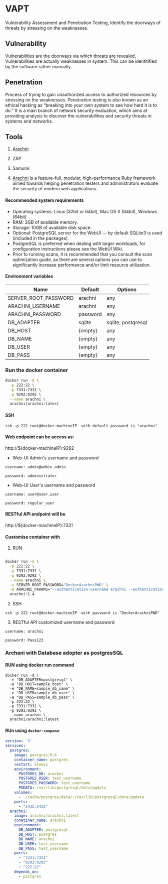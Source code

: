 # VAPT

Vulnerability Assessment and Penetration Testing, Identify the doorways of threats by stressing on the weaknesses.

## Vulnerability

Vulnerabilities are the doorways via which threats are revealed. Vulnerabilities are actually weaknesses in system. This can be identitified by the software rather manually.

## Penetration

Process of trying to gain unauthorized access to authorized resources by stressing on the weaknesses. Penetration testing is also known as an ethical hacking as “breaking into your own system to see how hard it is to do.” It is a main branch of network security evaluation, which aims at providing analysis to discover the vulnerabilities and security threats in systems and networks.


## Tools

1. [Arachni](https://github.com/JinnaBalu/vapt/blob/master/arachni/README.md)
2. ZAP
3. Samurai


1. [Arachni](https://www.arachni-scanner.com/) is a feature-full, modular, high-performance Ruby framework aimed towards helping penetration testers and administrators evaluate the security of modern web applications.

#### Recommended system requirements

- Operating systems: Linux (32bit or 64bit), Mac OS X (64bit), Windows (64bit)
- RAM: 2GB of available memory.
- Storage: 10GB of available disk space.
- Optional: PostgreSQL server for the WebUI — by default SQLite3 is used (included in the packages).
- PostgreSQL is preferred when dealing with larger workloads, for configuration instructions please see the WebUI Wiki.
- Prior to running scans, it is recommended that you consult the scan optimization guide, as there are several options you can use to significantly increase performance and/or limit resource utilization.


#### Environment variables
| Name  | Default | Options |
| ------------- | ------------- | ------------- |
| SERVER_ROOT_PASSWORD | arachni | any |
| ARACHNI_USERNAME | arachni | any |
| ARACHNI_PASSWORD | password | any |
| DB_ADAPTER | sqlite | sqlite, postgresql |
| DB_HOST | {empty} | any |
| DB_NAME | {empty} | any |
| DB_USER | {empty} | any |
| DB_PASS | {empty} | any |


### Run the docker container


```bash
docker run -d \
  -p 222:22 \
  -p 7331:7331 \
  -p 9292:9292 \
  --name arachni \
  arachni/arachni:latest
```

#### SSH 

`ssh -p 222 root@docker-machineIP  with default password is "arachni"`

#### Web endpoint can be access as:

http://${docker-machineIP}:9292

- Web-UI Admin's username and password

`username: admin@admin.admin`

`password: administrator`

- Web-UI User's username and password

`username: user@user.user`

`password: regular_user`

#### RESTful API endpoint will be

http://${docker-machineIP}:7331

#### Customise container with 

1. RUN 

```bash

docker run -d \
  -p 222:22 \
  -p 7331:7331 \
  -p 9292:9292 \
  --name arachni \
  -e SERVER_ROOT_PASSWORD="DockerArachniPWD" \
  -e ARACHNI_PARAMS="--authentication-username arachni --authentication-password Pass123 --only-positives"  \
  arachni:1.4

```
2. SSH

`ssh -p 222 root@docker-machineIP  with password is "DockerArachniPWD"`

3. RESTful API customized username and password

`username: arachni`

`password: Pass123`

### Archani with Database adopter as postgresSQL

#### RUN using docker run command 

```
docker run -d \
  -e "DB_ADAPTER=postgresql" \
  -e "DB_HOST=sample_host" \
  -e "DB_NAME=sample_db_name" \
  -e "DB_USER=sample_db_user" \
  -e "DB_PASS=sample_db_pass" \
  -p 222:22 \
  -p 7331:7331 \
  -p 9292:9292 \
  --name arachni \
  arachni/arachni:latest
```

#### RUn using `docker-compose`

```yaml
version: '3'
services:
  postgres:
    image: postgres:9.6
    container_name: postgres
    restart: always
    environment:
      POSTGRES_DB: arachni
      POSTGRES_USER: test_username
      POSTGRES_PASSWORD: test_username
      PGDATA: /var/lib/postgresql/data/pgdata
    volumes:
      - ./cache/postgres/data/:/var/lib/postgresql/data/pgdata
    ports:
      - "5432:5432"
  arachni:
    image: arachni/arachni:latest
    conatiner_name: arachni
    environment:
      DB_ADAPTER: postgresql
      DB_HOST: postgres
      DB_NAME: arachni
      DB_USER: test_username
      DB_PASS: test_username
    ports:
      - "7331:7331"
      - "9292:9292"
      - "222:22"
    depends_on:
      - postgres
```
